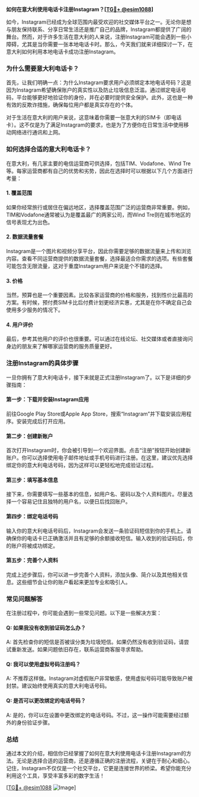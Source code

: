 **如何在意大利使用电话卡注册Instagram？[[TG💪+ @esim1088](https://t.me/s/esim1088)]**

如今，Instagram已经成为全球范围内最受欢迎的社交媒体平台之一。无论你是想与朋友保持联系、分享日常生活还是推广自己的品牌，Instagram都提供了广阔的舞台。然而，对于许多生活在意大利的人来说，注册Instagram可能会遇到一些小障碍，尤其是当你需要一张本地电话卡时。那么，今天我们就来详细探讨一下，在意大利如何利用本地电话卡成功注册Instagram。

### 为什么需要意大利电话卡？

首先，让我们明确一点：为什么Instagram要求用户必须绑定本地电话号码？这是因为Instagram希望确保账户的真实性以及防止垃圾信息泛滥。通过绑定电话号码，平台能够更好地验证你的身份，并在必要时提供安全保护。此外，这也是一种有效的反欺诈措施，确保每位用户都是真实存在的个体。

对于生活在意大利的用户来说，这意味着你需要一张意大利的SIM卡（即电话卡）。这不仅是为了满足Instagram的要求，也是为了方便你在日常生活中使用移动网络进行通讯和上网。

### 如何选择合适的意大利电话卡？

在意大利，有几家主要的电信运营商可供选择，包括TIM、Vodafone、Wind Tre等。每家运营商都有自己的优势和劣势，因此在选择时可以根据以下几个方面进行考量：

#### 1. 覆盖范围
如果你经常旅行或居住在偏远地区，选择覆盖范围广泛的运营商非常重要。例如，TIM和Vodafone通常被认为是覆盖最广的两家公司，而Wind Tre则在城市地区的信号表现尤为出色。

#### 2. 数据流量套餐
Instagram是一个图片和视频分享平台，因此你需要足够的数据流量来上传和浏览内容。查看不同运营商提供的数据流量套餐，选择最适合你需求的选项。有些套餐可能包含无限流量，这对于重度Instagram用户来说是个不错的选择。

#### 3. 价格
当然，预算也是一个重要因素。比较各家运营商的价格和服务，找到性价比最高的方案。有时候，预付费SIM卡比后付费计划更经济实惠，尤其是在你不确定自己会使用多少服务的情况下。

#### 4. 用户评价
最后，参考其他用户的评价也很重要。可以通过在线论坛、社交媒体或者直接询问身边的朋友来了解哪家运营商的服务质量更好。

### 注册Instagram的具体步骤

一旦你拥有了意大利电话卡，接下来就是正式注册Instagram了。以下是详细的步骤指南：

#### 第一步：下载并安装Instagram应用
前往Google Play Store或Apple App Store，搜索“Instagram”并下载安装应用程序。安装完成后打开应用。

#### 第二步：创建新账户
首次打开Instagram时，你会被引导到一个欢迎界面。点击“注册”按钮开始创建新账户。你可以选择使用电子邮件地址或手机号码进行注册。在这里，建议优先选择绑定你的意大利电话号码，因为这样可以更轻松地完成验证过程。

#### 第三步：填写基本信息
接下来，你需要填写一些基本的信息，如用户名、密码以及个人资料图片。尽量选择一个容易记住且独特的用户名，以便日后找回账户。

#### 第四步：绑定电话号码
输入你的意大利电话号码后，Instagram会发送一条验证码短信到你的手机上。请确保你的电话卡已正确激活并且有足够的余额接收短信。输入收到的验证码后，你的账户将被成功绑定。

#### 第五步：完善个人资料
完成上述步骤后，你可以进一步完善个人资料，添加头像、简介以及其他相关信息。这些细节会让你的账户看起来更加专业和吸引人。

### 常见问题解答

在注册过程中，你可能会遇到一些常见问题。以下是一些解决方案：

#### Q: 如果我没有收到验证码怎么办？
A: 首先检查你的短信是否被误分类为垃圾短信。如果仍然没有收到验证码，请尝试重新发送。如果问题依旧存在，联系运营商客服寻求帮助。

#### Q: 我可以使用虚拟号码注册吗？
A: 不推荐这样做。Instagram对虚假账户非常敏感，使用虚拟号码可能导致账户被封禁。建议始终使用真实的意大利电话号码。

#### Q: 是否可以更改绑定的电话号码？
A: 是的，你可以在设置中更改绑定的电话号码。不过，这一操作可能需要经过额外的身份验证步骤。

### 总结

通过本文的介绍，相信你已经掌握了如何在意大利使用电话卡注册Instagram的方法。无论是选择合适的运营商，还是遵循正确的注册流程，关键在于耐心和细心。记住，Instagram不仅仅是一个社交平台，它更是连接世界的桥梁。希望你能充分利用这个工具，享受丰富多彩的数字生活！

[[TG💪+ @esim1088](https://t.me/s/esim1088) ![Image](https://i.postimg.cc/4NQfJmqS/Snipaste-2025-05-13-00-14-12.png)]